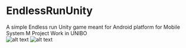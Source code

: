 # EndlessRunUnity
A simple Endless run Unity game meant for Android platform for Mobile System M Project Work in UNIBO<br>
![alt text](https://raw.githubusercontent.com/nicobargit/EndlessRunUnity/main/Assets/Sprites/Darkland/artwork/icon.png)
![alt text](https://raw.githubusercontent.com/nicobargit/EndlessRunUnity/main/screenshot.jpg)
